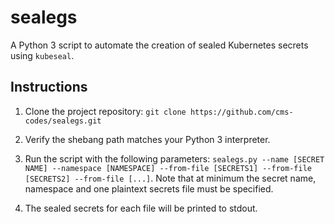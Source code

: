 # sealegs

A Python 3 script to automate the creation of sealed Kubernetes secrets using `kubeseal`.

## Instructions

1. Clone the project repository: `git clone https://github.com/cms-codes/sealegs.git`

2. Verify the shebang path matches your Python 3 interpreter.

3. Run the script with the following parameters: `sealegs.py --name [SECRET NAME] --namespace [NAMESPACE] --from-file [SECRETS1] --from-file [SECRETS2] --from-file [...]`.
Note that at minimum the secret name, namespace and one plaintext secrets file must be specified.

4. The sealed secrets for each file will be printed to stdout.
